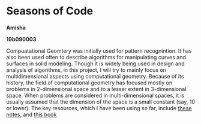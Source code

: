 # Seasons of Code

**Amisha**

**19b090003**

Compuatational Geomtery was initially used for pattern recognintion. It has also been used often to describe algorithms for manipulating curves and surfaces in solid modeling. Though it is widely being used in design and analysis of algorithms, in this project, I will try to mainly focus on multidimensional aspects using computational geometry. Because of its history, the field of computational geometry has focused mostly on problems in 2-dimensional space and to a lesser extent in 3-dimensional space. When problems are considered in multi-dimensional spaces, it is usually assumed that the dimension of the space is a small constant (say, 10 or lower). The key resources, which I have been using so far, include [these notes](https://www.cs.umd.edu/~mount/754/Lects/754lects.pdf), and [this book](https://archive.org/details/designanalysisof00ahoarich/page/n7/mode/2up)


